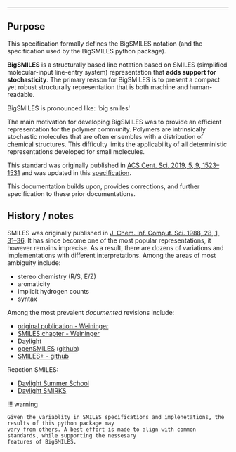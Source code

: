 ---

## Purpose

This specification formally defines the BigSMILES notation (and the specification used by the BigSMILES python package). 

**BigSMILES** is a structurally based line notation based on SMILES (simplified molecular-input line-entry system) 
representation that **adds support for stochasticity**. The primary reason for BigSMILES is to present a
compact yet robust structurally representation that is both machine and human-readable.

BigSMILES is pronounced like: 'big smiles' 

The main motivation for developing BigSMILES was to provide an efficient representation for the  polymer community. 
Polymers are intrinsically stochastic molecules that are often ensembles with a distribution of chemical structures. 
This difficulty limits the applicability of all deterministic representations developed for small molecules. 

This standard was originally published in 
[ACS Cent. Sci. 2019, 5, 9, 1523–1531](https://pubs.acs.org/doi/10.1021/acscentsci.9b00476) and
was updated in this 
[specification](https://olsenlabmit.github.io/BigSMILES/docs/line_notation.html#the-bigsmiles-line-notation).

This documentation builds upon, provides corrections, and further specification to these prior documentations. 




## History / notes

SMILES was originally published in [J. Chem. Inf. Comput. Sci. 1988, 28, 1, 31–36](https://doi.org/10.1021/ci00057a005).
It has since become one of the most popular representations, it however remains imprecise. As a result,
there are dozens of variations and implementations with different interpretations. Among the areas of most ambiguity 
include:

* stereo chemistry (R/S, E/Z)
* aromaticity
* implicit hydrogen counts
* syntax

Among the most prevalent _documented_ revisions include:
* [original publication - Weininger](https://pubs.acs.org/doi/abs/10.1021/ci00057a005)
* [SMILES chapter - Weininger](https://onlinelibrary.wiley.com/doi/epdf/10.1002/9783527618279.ch5)
* [Daylight](https://www.daylight.com/dayhtml/doc/theory/theory.smiles.html)
* [openSMILES](http://opensmiles.org/opensmiles.html) ([github](https://github.com/opensmiles))
* [SMILES+ - github](https://github.com/IUPAC/IUPAC_SMILES_plus)

Reaction SMILES:
* [Daylight Summer School](https://www.daylight.com/meetings/summerschool01/course/basics/smirks.html)
* [Daylight SMIRKS](https://www.daylight.com/dayhtml/doc/theory/theory.smirks.html)


!!! warning

    Given the variablity in SMILES specifications and implenetations, the results of this python package may
    vary from others. A best effort is made to align with common standards, while supporting the nessesary 
    features of BigSMILES.

